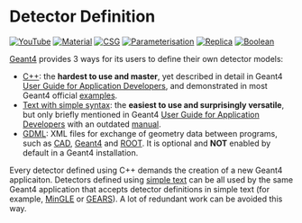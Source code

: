 # Detector Definition

[![YouTube](https://img.shields.io/badge/You-Tube-red?style=flat)](https://www.youtube.com/playlist?list=PLw3G-vTgPrdBxXZo1UpOD_xVFSgM3hLn-)
[![Material](https://img.shields.io/badge/Material-Definition-orange?style=flat)](material)
[![CSG](https://img.shields.io/badge/CSG-Solids-blue?style=flat)](CSG)
[![Parameterisation](https://img.shields.io/badge/Parameterized-Placement-magenta?style=flat)](parameterisation)
[![Replica](https://img.shields.io/badge/Replicated-Placement-yellow?style=flat)](replica)
[![Boolean](https://img.shields.io/badge/Boolean-Operation-green?style=flat)](boolean)

[Geant4][] provides 3 ways for its users to define their own detector models:

- [C++][]: the **hardest to use and master**, yet described in detail in Geant4 [User Guide for Application Developers][guide], and demonstrated in most Geant4 official [examples][].
- [Text with simple syntax][tg]: the **easiest to use and surprisingly versatile**, but only briefly mentioned in Geant4 [User Guide for Application Developers][guide] with an outdated [manual][].
- [GDML][]: XML files for exchange of geometry data between programs, such as [CAD][], [Geant4][] and [ROOT][]. It is optional and **NOT** enabled by default in a Geant4 installation.

Every detector defined using C++ demands the creation of a new Geant4 applicaiton. Detectors defined using [simple text][tg] can be all used by the same Geant4 application that accepts detector definitions in simple text (for example, [MinGLE][] or [GEARS][]). A lot of redundant work can be avoided this way.

[Geant4]: https://physino.xyz/geant4
[C++]: https://geant4-userdoc.web.cern.ch/UsersGuides/ForApplicationDeveloper/html/Detector/Geometry/geomSolids.html
[guide]: https://geant4-userdoc.web.cern.ch/UsersGuides/ForApplicationDeveloper/html/index.html
[examples]: https://geant4-userdoc.web.cern.ch/UsersGuides/ForApplicationDeveloper/html/Examples/examples.html
[tg]: https://geant4-userdoc.web.cern.ch/UsersGuides/ForApplicationDeveloper/html/Detector/Geometry/geomASCII.html
[manual]: https://cern.ch/geant4/collaboration/working_groups/persistency/docs/textgeom.pdf
[CAD]: http://cad-gdml.in2p3.fr
[GDML]: https://geant4-userdoc.web.cern.ch/UsersGuides/ForApplicationDeveloper/html/Detector/Geometry/geomXML.html
[ROOT]: https://root.cern/doc/master/group__Geometry__gdml.html
[MinGLE]: https://github.com/jintonic/mingle
[GEARS]: https://github.com/jintonic/gears
